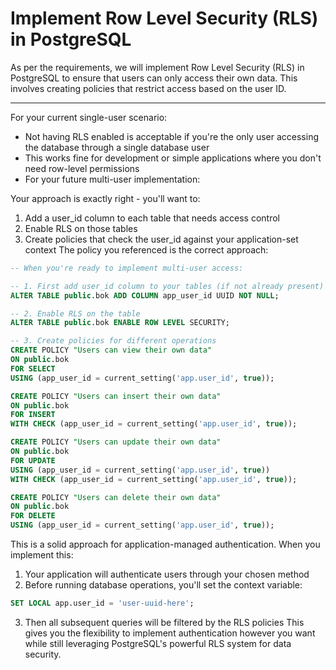 # Implement Row Level Security (RLS) in PostgreSQL

As per the requirements, we will implement Row Level Security (RLS) in PostgreSQL to ensure that users can only access their own data. This involves creating policies that restrict access based on the user ID.

---

For your current single-user scenario:

- Not having RLS enabled is acceptable if you're the only user accessing the database through a single database user
- This works fine for development or simple applications where you don't need row-level permissions
- For your future multi-user implementation:

Your approach is exactly right - you'll want to:
1. Add a user_id column to each table that needs access control
2. Enable RLS on those tables
3. Create policies that check the user_id against your application-set context
The policy you referenced is the correct approach:

```sql
-- When you're ready to implement multi-user access:

-- 1. First add user_id column to your tables (if not already present)
ALTER TABLE public.bok ADD COLUMN app_user_id UUID NOT NULL;

-- 2. Enable RLS on the table
ALTER TABLE public.bok ENABLE ROW LEVEL SECURITY;

-- 3. Create policies for different operations
CREATE POLICY "Users can view their own data"
ON public.bok
FOR SELECT
USING (app_user_id = current_setting('app.user_id', true));

CREATE POLICY "Users can insert their own data"
ON public.bok
FOR INSERT
WITH CHECK (app_user_id = current_setting('app.user_id', true));

CREATE POLICY "Users can update their own data"
ON public.bok
FOR UPDATE
USING (app_user_id = current_setting('app.user_id', true))
WITH CHECK (app_user_id = current_setting('app.user_id', true));

CREATE POLICY "Users can delete their own data"
ON public.bok
FOR DELETE
USING (app_user_id = current_setting('app.user_id', true));
```

This is a solid approach for application-managed authentication. When you implement this:

1. Your application will authenticate users through your chosen method
2. Before running database operations, you'll set the context variable:

```sql
SET LOCAL app.user_id = 'user-uuid-here';
```

3. Then all subsequent queries will be filtered by the RLS policies
This gives you the flexibility to implement authentication however you want while still leveraging PostgreSQL's powerful RLS system for data security.
 